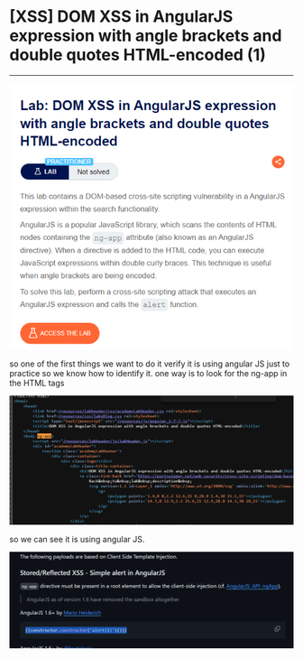 # [XSS] DOM XSS in AngularJS expression with angle brackets and double quotes HTML-encoded (1)

---

![Untitled](%5BXSS%5D%20DOM%20XSS%20in%20AngularJS%20expression%20with%20angle%20b%203b5e64f0b53b48199803de21f657149f/Untitled.png)

so one of the first things we want to do it verify it is using angular JS just to practice so we know how to identify it. one way is to look for the ng-app in the HTML tags 

![Untitled](%5BXSS%5D%20DOM%20XSS%20in%20AngularJS%20expression%20with%20angle%20b%203b5e64f0b53b48199803de21f657149f/Untitled%201.png)

so we can see it is using angular JS. 

![Untitled](%5BXSS%5D%20DOM%20XSS%20in%20AngularJS%20expression%20with%20angle%20b%203b5e64f0b53b48199803de21f657149f/Untitled%202.png)